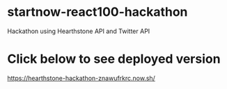 # startnow-react100-hackathon
Hackathon using Hearthstone API and Twitter API

# Click below to see deployed version
https://hearthstone-hackathon-znawufrkrc.now.sh/

